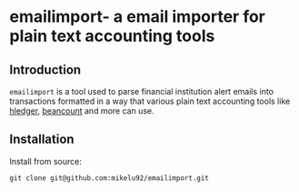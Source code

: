 # emailimport- a email importer for plain text accounting tools

## Introduction

`emailimport` is a tool used to parse financial institution alert emails into
transactions formatted in a way that various plain text accounting tools like
[hledger](https://hledger.org/), [beancount](https://beancount.github.io/) and
more can use.

## Installation

Install from source:

`git clone git@github.com:mikelu92/emailimport.git`


